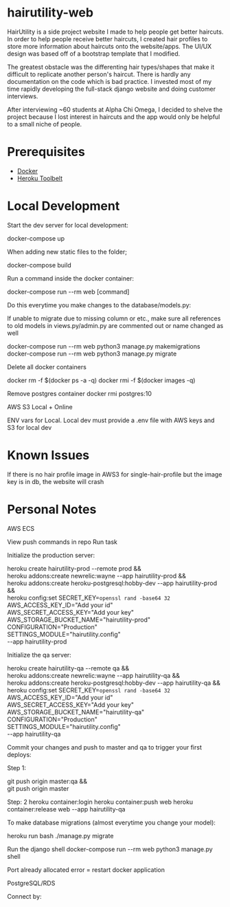 # hairutility-web

HairUtility is a side project website I made to help people get better haircuts. In order to help people receive better haircuts, I created hair profiles to store more information about haircuts onto the website/apps. The UI/UX design was based off of a bootstrap template that I modified.

The greatest obstacle was the differenting hair types/shapes that make it difficult to replicate another person's haircut. There is hardly any documentation on the code which is bad practice. I invested most of my time rapidly developing the full-stack django website and doing customer interviews.

After interviewing ~60 students at Alpha Chi Omega, I decided to shelve the project because I lost interest in haircuts and the app would only be helpful to a small niche of people.

# Prerequisites

- [Docker](https://docs.docker.com/docker-for-mac/install/)  
- [Heroku Toolbelt](https://toolbelt.heroku.com/)

# Local Development

Start the dev server for local development:

docker-compose up

When adding new static files to the folder;

docker-compose build 


Run a command inside the docker container:

docker-compose run --rm web [command]


Do this everytime you make changes to the database/models.py:

If unable to migrate due to missing column or etc., make sure all references to old models in views.py/admin.py are commented out or name changed as well

docker-compose run --rm web python3 manage.py makemigrations
docker-compose run --rm web python3 manage.py migrate

Delete all docker containers

docker rm -f $(docker ps -a -q)
docker rmi -f $(docker images -q)

Remove postgres container
docker rmi postgres:10

AWS S3 Local + Online

ENV vars for Local. Local dev must provide a .env file with AWS keys and S3 for local dev

# Known Issues

If there is no hair profile image in AWS3 for single-hair-profile but the image key is in db, the website will crash

# Personal Notes

AWS ECS

View push commands in repo
Run task

Initialize the production server:


heroku create hairutility-prod --remote prod && \
    heroku addons:create newrelic:wayne --app hairutility-prod && \
    heroku addons:create heroku-postgresql:hobby-dev --app hairutility-prod && \
    heroku config:set SECRET_KEY=`openssl rand -base64 32` \
        AWS_ACCESS_KEY_ID="Add your id" \
        AWS_SECRET_ACCESS_KEY="Add your key" \
        AWS_STORAGE_BUCKET_NAME="hairutility-prod" \
        CONFIGURATION="Production" \
        SETTINGS_MODULE="hairutility.config" \
        --app hairutility-prod


Initialize the qa server:

heroku create hairutility-qa --remote qa && \
    heroku addons:create newrelic:wayne --app hairutility-qa && \
    heroku addons:create heroku-postgresql:hobby-dev --app hairutility-qa && \
    heroku config:set SECRET_KEY=`openssl rand -base64 32` \
        AWS_ACCESS_KEY_ID="Add your id" \
        AWS_SECRET_ACCESS_KEY="Add your key" \
        AWS_STORAGE_BUCKET_NAME="hairutility-qa" \
        CONFIGURATION="Production" \
        SETTINGS_MODULE="hairutility.config" \
        --app hairutility-qa



Commit your changes and push to master and qa to trigger your first deploys:

Step 1:

git push origin master:qa && \
git push origin master

Step: 2
heroku container:login
heroku container:push web
heroku container:release web --app hairutility-qa

To make database migrations (almost everytime you change your model):

heroku run bash
./manage.py migrate

Run the django shell
docker-compose run --rm web python3 manage.py shell

Port already allocated error = restart docker application

PostgreSQL/RDS

Connect by:

